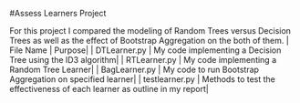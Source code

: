 #Assess Learners Project

For this project I compared the modeling of Random Trees versus Decision Trees as well as the effect of Bootstrap Aggregation on the both of them.
| File Name | Purpose|
| DTLearner.py | My code implementing a Decision Tree using the ID3 algorithm|
| RTLearner.py | My code implementing a Random Tree Learner|
| BagLearner.py | My code to run Bootstrap Aggregation on specified learner|
| testlearner.py | Methods to test the effectiveness of each learner as outline in my report|

